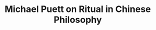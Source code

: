 ---
categories: ['podcasts', 'philosophy', 'all_articles']
provider_display: "philosophybites.com"
provider_name: "Philosophy Bites"
favicon_url: "http://philosophybites.com/favicon.ico"
title: "Michael Puett on Ritual in Chinese Philosophy"
published: "2017-06-27"
source: http://philosophybites.com/2017/06/michael-puett-on-ritual-in-chinese-philosophy.html
raw_source: http://traffic.libsyn.com/philosophybites/Michael_Puett_on_Ritual_in_Chinese_Philosophy.mp3?dest-id=14010
thumbnail: http://static.pocketcasts.com/discover/images/400/c91eec00-0423-012e-f9a0-00163e1b201c.jpg
---
